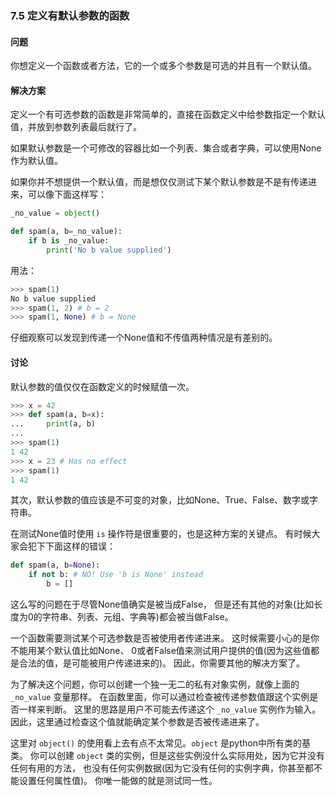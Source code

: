 ### 7.5 定义有默认参数的函数

#### 问题

你想定义一个函数或者方法，它的一个或多个参数是可选的并且有一个默认值。

#### 解决方案

定义一个有可选参数的函数是非常简单的，直接在函数定义中给参数指定一个默认值，并放到参数列表最后就行了。

如果默认参数是一个可修改的容器比如一个列表、集合或者字典，可以使用None作为默认值。

如果你并不想提供一个默认值，而是想仅仅测试下某个默认参数是不是有传递进来，可以像下面这样写：

```python
_no_value = object()

def spam(a, b=_no_value):
    if b is _no_value:
        print('No b value supplied')
```

用法：

```python
>>> spam(1)
No b value supplied
>>> spam(1, 2) # b = 2
>>> spam(1, None) # b = None
```

仔细观察可以发现到传递一个None值和不传值两种情况是有差别的。

#### 讨论

默认参数的值仅仅在函数定义的时候赋值一次。

```python
>>> x = 42
>>> def spam(a, b=x):
...     print(a, b)
...
>>> spam(1)
1 42
>>> x = 23 # Has no effect
>>> spam(1)
1 42
```

其次，默认参数的值应该是不可变的对象，比如None、True、False、数字或字符串。 

在测试None值时使用 `is` 操作符是很重要的，也是这种方案的关键点。 有时候大家会犯下下面这样的错误：

```python
def spam(a, b=None):
    if not b: # NO! Use 'b is None' instead
        b = []
```

这么写的问题在于尽管None值确实是被当成False， 但是还有其他的对象(比如长度为0的字符串、列表、元组、字典等)都会被当做False。 

一个函数需要测试某个可选参数是否被使用者传递进来。 这时候需要小心的是你不能用某个默认值比如None、 0或者False值来测试用户提供的值(因为这些值都是合法的值，是可能被用户传递进来的)。 因此，你需要其他的解决方案了。

为了解决这个问题，你可以创建一个独一无二的私有对象实例，就像上面的 `_no_value` 变量那样。 在函数里面，你可以通过检查被传递参数值跟这个实例是否一样来判断。 这里的思路是用户不可能去传递这个 `_no_value` 实例作为输入。 因此，这里通过检查这个值就能确定某个参数是否被传递进来了。

这里对 `object()` 的使用看上去有点不太常见。`object` 是python中所有类的基类。 你可以创建 `object` 类的实例，但是这些实例没什么实际用处，因为它并没有任何有用的方法， 也没有任何实例数据(因为它没有任何的实例字典，你甚至都不能设置任何属性值)。 你唯一能做的就是测试同一性。